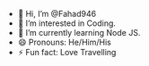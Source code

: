 - 👋 Hi, I’m @Fahad946
- 👀 I’m interested in Coding.
- 🌱 I’m currently learning Node JS.
- 😄 Pronouns: He/Him/His
- ⚡ Fun fact: Love Travelling

<!---
Fahad946/Fahad946 is a ✨ special ✨ repository because its `README.md` (this file) appears on your GitHub profile.
You can click the Preview link to take a look at your changes.
--->
